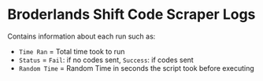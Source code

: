 # Broderlands Shift Code Scraper Logs
Contains information about each run such as:

* `Time Ran`    = Total time took to run
* `Status`      = `Fail`: if no codes sent, `Success`: if codes sent
* `Random Time`  = Random Time in seconds the script took before executing
